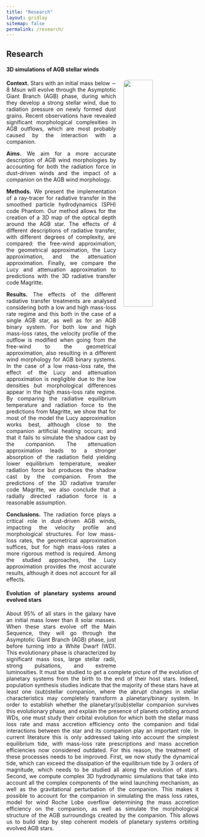 ```yaml
---
title: "Research"
layout: gridlay
sitemap: false
permalink: /research/
---
```


<style>
img{
  border-radius: 10px;
}
.col-md-3 {
  margin-top:10px;
  margin-bottom:10px;
  padding:0px;
  display:block;
  overflow:hidden;
  text-align:center;
  display: table-cell;
  background: white;
  border-radius: 20px;
  height: auto;
}
iframe {
  margin:0;
  padding:0;
  width: 175px;
  display: inline;
  vertical-align: middle;
}
</style>

## Research

<div class="jumbotron">
<div class="col-md-12 col-sm-12" style="text-align:justify">
<h4>3D simulations of AGB stellar winds</h4>
<img src="{{site.url}}{{site.baseurl}}/images/2Dplotrho_orbital.png" width="39%" style="margin-left:20px; margin-right:0px; margin-bottom:5px; margin-top:0px;" align="right"/>

<b>Context.</b> Stars with an initial mass below ∼ 8 Msun will evolve through the Asymptotic Giant Branch (AGB) phase, during which they develop a strong stellar wind, due to radiation pressure on newly formed dust grains. Recent observations have revealed significant morphological complexities in AGB outflows, which are most probably caused by the interaction with a companion.

<b>Aims.</b> We aim for a more accurate description of AGB wind morphologies by accounting for both the radiation force in dust-driven winds and the impact of a companion on the AGB wind morphology.

<b>Methods.</b> We present the implementation of a ray-tracer for radiative transfer in the smoothed particle hydrodynamics (SPH) code Phantom. Our method allows for the creation of a 3D map of the optical depth around the AGB star. The effects of 4 different descriptions of radiative transfer, with different degrees of complexity, are compared: the free-wind approximation, the geometrical approximation, the Lucy approximation, and the attenuation approximation. Finally, we compare the Lucy and attenuation approximation to predictions with the 3D radiative transfer code Magritte.

<b>Results.</b> The effects of the different radiative transfer treatments are analysed considering both a low and high mass-loss rate regime and this both in the case of a single AGB star, as well as for an AGB binary system. For both low and high mass-loss rates, the velocity profile of the outflow is modified when going from the free-wind to the geometrical approximation, also resulting in a different wind morphology for AGB binary systems. In the case of a low mass-loss rate, the effect of the Lucy and attenuation approximation is negligible due to the low densities but morphological differences appear in the high mass-loss rate regime. By comparing the radiative equilibrium temperature and radiation force to the predictions from Magritte, we show that for most of the model the Lucy approximation works best, although close to the companion artificial heating occurs; and that it fails to simulate the shadow cast by the companion. The attenuation approximation leads to a stronger absorption of the radiation field yielding lower equilibrium temperature, weaker radiation force but produces the shadow cast by the companion. From the predictions of the 3D radiative transfer code Magritte, we also conclude that a radially directed radiation force is a reasonable assumption.

<b>Conclusions.</b> The radiation force plays a critical role in dust-driven AGB winds, impacting the velocity profile and morphological structures. For low mass-loss rates, the geometrical approximation suffices, but for high mass-loss rates a more rigorous method is required. Among the studied approaches, the Lucy approximation provides the most accurate results, although it does not account for all effects.
</div>
</div>


<div class="jumbotron">
<div class="col-md-12 col-sm-12" style="text-align:justify">
<h4>Evolution of planetary systems around evolved stars</h4>

About 95% of all stars in the galaxy have an initial mass lower than 8 solar masses. When these stars evolve off the Main Sequence, they will go through the Asymptotic Giant Branch (AGB) phase, just before turning into a White Dwarf (WD). This evolutionary phase is characterized by significant mass loss, large stellar radii, strong pulsations, and extreme luminosities. It must be studied to get a complete picture of the evolution of planetary systems from the birth to the end of their host stars. Indeed, population synthesis studies indicate that the majority of these stars have at least one (sub)stellar companion, where the abrupt changes in stellar characteristics may completely transform a planetary/binary system. In order to establish whether the planetary/(sub)stellar companion survives this evolutionary phase, and explain the presence of planets orbiting around WDs, one must study their orbital evolution for which both the stellar mass loss rate and mass accretion efficiency onto the companion and tidal interactions between the star and its companion play an important role. In current literature this is only addressed taking into account the simplest equilibrium tide, with mass-loss rate prescriptions and mass accretion efficiencies now considered outdated. For this reason, the treatment of these processes needs to be improved. First, we now study the dynamical tide, which can exceed the dissipation of the equilibrium tide by 3 orders of magnitude, which needs to be studied all along the evolution of stars. Second, we compute complex 3D hydrodynamic simulations that take into account all the complex components of the wind launching mechanism, as well as the gravitational perturbation of the companion. This makes it possible to account for the companion in simulating the mass loss rates, model for wind Roche Lobe overflow determining the mass accretion efficiency on the companion, as well as simulate the morphological structure of the AGB surroundings created by the companion. This allows us to build step by step coherent models of planetary systems orbiting evolved AGB stars.
</div>
</div>
